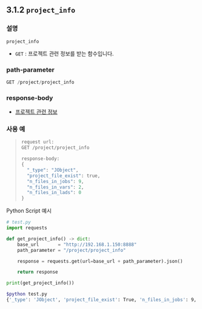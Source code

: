 ﻿## 3.1.2 `project_info`

### 설명

`project_info`

- `GET` : 프로젝트 관련 정보를 받는 함수입니다.

### path-parameter

```python
GET /project/project_info
```

### response-body

- [프로젝트 관련 정보](../../99-schema/project_info.md)
### 사용 예

<blockquote>

```python
request url:
GET /project/project_info

response-body:
{
  "_type": "JObject",
  "project_file_exist": true,
  "n_files_in_jobs": 9,
  "n_files_in_vars": 2,
  "n_files_in_lads": 0
}
```
</blockquote>

Python Script 예시

```python
# test.py
import requests

def get_project_info() -> dict:
    base_url       = "http://192.168.1.150:8888"
    path_parameter = "/project/project_info"

    response = requests.get(url=base_url + path_parameter).json()

    return response

print(get_project_info())
```
```sh
$python test.py
{'_type': 'JObject', 'project_file_exist': True, 'n_files_in_jobs': 9, 'n_files_in_vars': 2, 'n_files_in_lads': 0}
```
